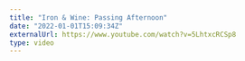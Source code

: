 ```yaml
---
title: "Iron & Wine: Passing Afternoon"
date: "2022-01-01T15:09:34Z"
externalUrl: https://www.youtube.com/watch?v=5LhtxcRCSp8
type: video
---
```


